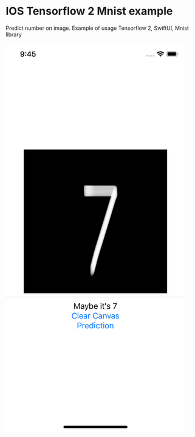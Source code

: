 # IOS Tensorflow 2 Mnist example
Predict number on image. Example of usage Tensorflow 2, SwiftUI, Mnist library

!['Screenshot'](./screenshot.png)
